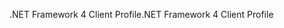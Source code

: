 <span data-ttu-id="7d18b-101">.NET Framework 4 Client Profile</span><span class="sxs-lookup"><span data-stu-id="7d18b-101">.NET Framework 4 Client Profile</span></span>